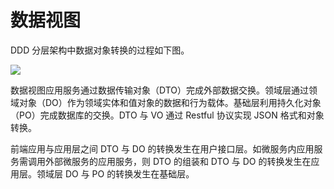 # 数据视图

DDD 分层架构中数据对象转换的过程如下图。

![](https://i.postimg.cc/bvY8dgSZ/image.png)

数据视图应用服务通过数据传输对象（DTO）完成外部数据交换。领域层通过领域对象（DO）作为领域实体和值对象的数据和行为载体。基础层利用持久化对象（PO）完成数据库的交换。DTO 与 VO 通过 Restful 协议实现 JSON 格式和对象转换。

前端应用与应用层之间 DTO 与 DO 的转换发生在用户接口层。如微服务内应用服务需调用外部微服务的应用服务，则 DTO 的组装和 DTO 与 DO 的转换发生在应用层。领域层 DO 与 PO 的转换发生在基础层。
